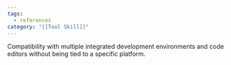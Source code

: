 ```yaml
---
tags:
  - references
category: "[[Tool Skill]]"
---
```


Compatibility with multiple integrated development environments and code editors without being tied to a specific platform.